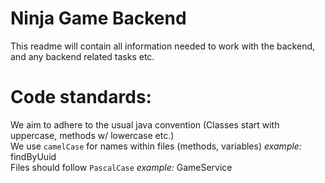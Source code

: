 # Ninja Game Backend
This readme will contain all information needed to work with the backend, and any backend related tasks etc.
# Code standards:
We aim to adhere to the usual java convention (Classes start with uppercase, methods w/ lowercase etc.)  
We use `camelCase` for names within files (methods, variables) _example:_ findByUuid  
Files should follow `PascalCase` _example:_ GameService